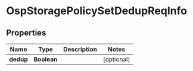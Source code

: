 # OspStoragePolicySetDedupReqInfo

## Properties
Name | Type | Description | Notes
------------ | ------------- | ------------- | -------------
**dedup** | **Boolean** |  |  [optional]
